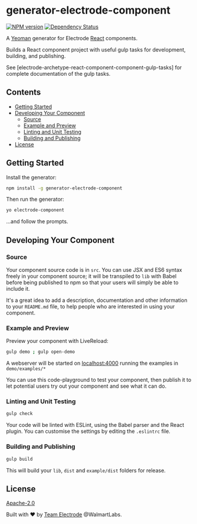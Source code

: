 # generator-electrode-component

[![NPM version][npm-image]][npm-url] [![Dependency Status][daviddm-image]][daviddm-url]

A [Yeoman](http://yeoman.io) generator for Electrode
[React](http://facebook.github.io/react/) components.

Builds a React component project with useful gulp tasks for development,
building, and publishing.

See [electrode-archetype-react-component-component-gulp-tasks] for complete
documentation of the gulp tasks.


## Contents

* [Getting Started](#getting-started)
* [Developing Your Component](#developing-your-component)
    * [Source](#source)
    * [Example and Preview](#example-and-preview)
    * [Linting and Unit Testing](#linting-and-unit-testing)
    * [Building and Publishing](#building-and-publishing)
* [License](#license)

## Getting Started

Install the generator:

```bash
npm install -g generator-electrode-component
```

Then run the generator:

```bash
yo electrode-component
```

...and follow the prompts.


## Developing Your Component

### Source

Your component source code is in `src`. You can use JSX and ES6 syntax freely in
your component source; it will be transpiled to `lib` with Babel before being
published to npm so that your users will simply be able to include it.

It's a great idea to add a description, documentation and other information to
your `README.md` file, to help people who are interested in using your
component.

### Example and Preview

Preview your component with LiveReload:

```bash
gulp demo ; gulp open-demo
```

A webserver will be started on [localhost:4000](http://127.0.0.1:4000) running
the examples in `demo/examples/*`

You can use this code-playground to test your component, then publish it to let
potential users try out your component and see what it can do.

### Linting and Unit Testing

```bash
gulp check
```

Your code will be linted with ESLint, using the Babel parser and the React
plugin. You can customise the settings by editing the `.eslintrc` file.

### Building and Publishing

```bash
gulp build
```

This will build your `lib`, `dist` and `example/dist` folders for release.

## License

[Apache-2.0](https://www.apache.org/licenses/LICENSE-2.0)

Built with :heart: by [Team Electrode](https://github.com/orgs/electrode-io/people) @WalmartLabs.

[npm-image]: https://badge.fury.io/js/generator-electrode-component.svg
[npm-url]: https://npmjs.org/package/generator-electrode-component
[daviddm-image]: https://david-dm.org/electrode-io/generator-electrode-component.svg?theme=shields.io
[daviddm-url]: https://david-dm.org/electrode-io/generator-electrode-component
